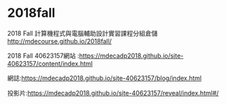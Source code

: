 # 2018fall
2018 Fall 計算機程式與電腦輔助設計實習課程分組倉儲
http://mdecourse.github.io/2018fall/

2018 Fall 40623157網站 :https://mdecadp2018.github.io/site-40623157/content/index.html

網誌:https://mdecadp2018.github.io/site-40623157/blog/index.html

投影片:https://mdecadp2018.github.io/site-40623157/reveal/index.html#/
